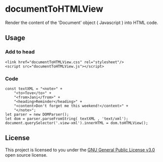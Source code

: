 # documentToHTMLView
Render the content of the 'Document' object ( Javascript ) into HTML code.

## Usage

### Add to head
```
<link href="documentToHTMLView.css" rel="stylesheet"/>
<script src="documentToHTMLView.js"></script>
```

### Code
```
const textXML = "<note>" +
    "<to>Tove</to>" +
    "<from>Jani</from>" +
    "<heading>Reminder</heading>" +
    "<content>Don't forget me this weekend!</content>" +
    "</note>";
let parser = new DOMParser();
let dom = parser.parseFromString( textXML , 'text/xml');
document.querySelector('.view-xml').innerHTML = dom.toHTMLView();
```

## License

This project is licensed to you under the [GNU General Public License v3.0](./LICENSE) open source license.
